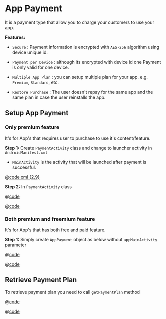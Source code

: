 # App Payment

It is a payment type that allow you to charge your customers to use your app.

**Features:**

- ```Secure``` : Payment information is encrypted with ```AES-256``` algorithm using device unique id.
- ```Payment per Device``` : although its encrypted with device id one Payment is only valid for one device.
- ```Multiple App Plan``` : you can setup multiple plan for your app. e.g. ```Premium```, ```Standard```, etc.
  
- ```Restore Purchase``` : The user doesn't repay for the same app and the same plan in case the user reinstalls the app.

## Setup App Payment

### Only premium feature

It's for App's that requires user to purchase to use it's content/feature.
  
**Step 1:** Create ```PaymentActivity``` class and change to launcher activity in ```AndroidManifest.xml```
  
- ```MainActivity``` is the activity that will be launched after payment is successful.
  
@[code xml {2,9}](../code_snippet/other/manifest.xml)

**Step 2:** In ```PaymentActivity``` class

<CodeGroup>
<CodeGroupItem title="JAVA">

@[code](../code_snippet/java/setupAppPayment1.java)

</CodeGroupItem>
<CodeGroupItem title="KOTLIN" active>

@[code](../code_snippet/kotlin/setupAppPayment1.kt)

</CodeGroupItem>
</CodeGroup>

### Both premium and freemium feature

It's for App's that has both free and paid feature.

  **Step 1:** Simply create ```AppPayment``` object as below without ```appMainActivity``` parameter
  
<CodeGroup>
<CodeGroupItem title="JAVA">

@[code](../code_snippet/java/setupAppPayment2.java)

</CodeGroupItem>
<CodeGroupItem title="KOTLIN" active>

@[code](../code_snippet/kotlin/setupAppPayment2.kt)

</CodeGroupItem>
</CodeGroup>

## Retrieve Payment Plan

To retrieve payment plan you need to call ```getPaymentPlan``` method

<CodeGroup>
<CodeGroupItem title="JAVA">

@[code](../code_snippet/java/retrivePaymentPlan.java)


</CodeGroupItem>
<CodeGroupItem title="KOTLIN" active>

@[code](../code_snippet/kotlin/retrivePaymentPlan.kt)

</CodeGroupItem>
</CodeGroup>
